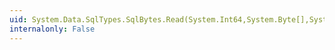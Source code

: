 ```yaml
---
uid: System.Data.SqlTypes.SqlBytes.Read(System.Int64,System.Byte[],System.Int32,System.Int32)
internalonly: False
---
```

